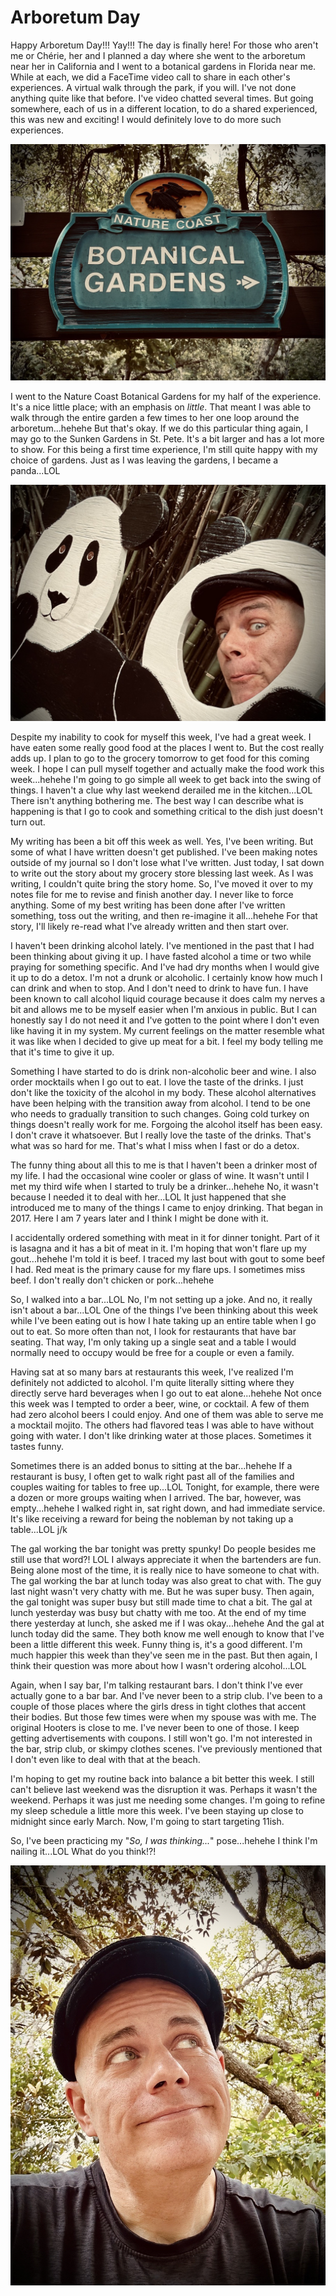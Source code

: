 # Arboretum Day

Happy Arboretum Day!!! Yay!!! The day is finally here! For those who aren't me or Chérie, her and I planned a day where she went to the arboretum near her in California and I went to a botanical gardens in Florida near me. While at each, we did a FaceTime video call to share in each other's experiences. A virtual walk through the park, if you will. I've not done anything quite like that before. I've video chatted several times. But going somewhere, each of us in a different location, to do a shared experienced, this was new and exciting! I would definitely love to do more such experiences.

![Sign for Nature Coast Botanical Gardens](./img/IMG_6155.jpeg)

I went to the Nature Coast Botanical Gardens for my half of the experience. It's a nice little place; with an emphasis on *little*. That meant I was able to walk through the entire garden a few times to her one loop around the arboretum...hehehe But that's okay. If we do this particular thing again, I may go to the Sunken Gardens in St. Pete. It's a bit larger and has a lot more to show. For this being a first time experience, I'm still quite happy with my choice of gardens. Just as I was leaving the gardens, I became a panda...LOL

![Selfie with a panda photo op cutout](./img/IMG_6164.jpeg)

Despite my inability to cook for myself this week, I've had a great week. I have eaten some really good food at the places I went to. But the cost really adds up. I plan to go to the grocery tomorrow to get food for this coming week. I hope I can pull myself together and actually make the food work this week...hehehe I'm going to go simple all week to get back into the swing of things. I haven't a clue why last weekend derailed me in the kitchen...LOL There isn't anything bothering me. The best way I can describe what is happening is that I go to cook and something critical to the dish just doesn't turn out.

My writing has been a bit off this week as well. Yes, I've been writing. But some of what I have written doesn't get published. I've been making notes outside of my journal so I don't lose what I've written. Just today, I sat down to write out the story about my grocery store blessing last week. As I was writing, I couldn't quite bring the story home. So, I've moved it over to my notes file for me to revise and finish another day. I never like to force anything. Some of my best writing has been done after I've written something, toss out the writing, and then re-imagine it all...hehehe For that story, I'll likely re-read what I've already written and then start over.

I haven't been drinking alcohol lately. I've mentioned in the past that I had been thinking about giving it up. I have fasted alcohol a time or two while praying for something specific. And I've had dry months when I would give it up to do a detox. I'm not a drunk or alcoholic. I certainly know how much I can drink and when to stop. And I don't need to drink to have fun. I have been known to call alcohol liquid courage because it does calm my nerves a bit and allows me to be myself easier when I'm anxious in public. But I can honestly say I do not need it and I've gotten to the point where I don't even like having it in my system. My current feelings on the matter resemble what it was like when I decided to give up meat for a bit. I feel my body telling me that it's time to give it up.

Something I have started to do is drink non-alcoholic beer and wine. I also order mocktails when I go out to eat. I love the taste of the drinks. I just don't like the toxicity of the alcohol in my body. These alcohol alternatives have been helping with the transition away from alcohol. I tend to be one who needs to gradually transition to such changes. Going cold turkey on things doesn't really work for me. Forgoing the alcohol itself has been easy. I don't crave it whatsoever. But I really love the taste of the drinks. That's what was so hard for me. That's what I miss when I fast or do a detox.

The funny thing about all this to me is that I haven't been a drinker most of my life. I had the occasional wine cooler or glass of wine. It wasn't until I met my third wife when I started to truly be a drinker...hehehe No, it wasn't because I needed it to deal with her...LOL It just happened that she introduced me to many of the things I came to enjoy drinking. That began in 2017. Here I am 7 years later and I think I might be done with it.

I accidentally ordered something with meat in it for dinner tonight. Part of it is lasagna and it has a bit of meat in it. I'm hoping that won't flare up my gout...hehehe I'm told it is beef. I traced my last bout with gout to some beef I had. Red meat is the primary cause for my flare ups. I sometimes miss beef. I don't really don't chicken or pork...hehehe

So, I walked into a bar...LOL No, I'm not setting up a joke. And no, it really isn't about a bar...LOL One of the things I've been thinking about this week while I've been eating out is how I hate taking up an entire table when I go out to eat. So more often than not, I look for restaurants that have bar seating. That way, I'm only taking up a single seat and a table I would normally need to occupy would be free for a couple or even a family.

Having sat at so many bars at restaurants this week, I've realized I'm definitely not addicted to alcohol. I'm quite literally sitting where they directly serve hard beverages when I go out to eat alone...hehehe Not once this week was I tempted to order a beer, wine, or cocktail. A few of them had zero alcohol beers I could enjoy. And one of them was able to serve me a mocktail mojito. The others had flavored teas I was able to have without going with water. I don't like drinking water at those places. Sometimes it tastes funny.

Sometimes there is an added bonus to sitting at the bar...hehehe If a restaurant is busy, I often get to walk right past all of the families and couples waiting for tables to free up...LOL Tonight, for example, there were a dozen or more groups waiting when I arrived. The bar, however, was empty...hehehe I walked right in, sat right down, and had immediate service. It's like receiving a reward for being the nobleman by not taking up a table...LOL j/k

The gal working the bar tonight was pretty spunky! Do people besides me still use that word?! LOL I always appreciate it when the bartenders are fun. Being alone most of the time, it is really nice to have someone to chat with. The gal working the bar at lunch today was also great to chat with. The guy last night wasn't very chatty with me. But he was super busy. Then again, the gal tonight was super busy but still made time to chat a bit. The gal at lunch yesterday was busy but chatty with me too. At the end of my time there yesterday at lunch, she asked me if I was okay...hehehe And the gal at lunch today did the same. They both know me well enough to know that I've been a little different this week. Funny thing is, it's a good different. I'm much happier this week than they've seen me in the past. But then again, I think their question was more about how I wasn't ordering alcohol...LOL

Again, when I say bar, I'm talking restaurant bars. I don't think I've ever actually gone to a bar bar. And I've never been to a strip club. I've been to a couple of those places where the girls dress in tight clothes that accent their bodies. But those few times were when my spouse was with me. The original Hooters is close to me. I've never been to one of those. I keep getting advertisements with coupons. I still won't go. I'm not interested in the bar, strip club, or skimpy clothes scenes. I've previously mentioned that I don't even like to deal with that at the beach.

I'm hoping to get my routine back into balance a bit better this week. I still can't believe last weekend was the disruption it was. Perhaps it wasn't the weekend. Perhaps it was just me needing some changes. I'm going to refine my sleep schedule a little more this week. I've been staying up close to midnight since early March. Now, I'm going to start targeting 11ish.

So, I've been practicing my "*So, I was thinking...*" pose...hehehe I think I'm nailing it...LOL What do you think!?!

![Selfie looking up and off into the distance](./img/IMG_6157.jpeg)